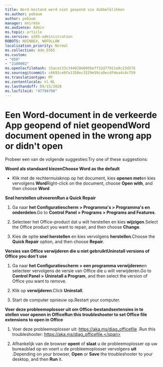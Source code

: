 ```yaml
---
title: Word-bestand werd niet geopend via dubbelklikken
ms.author: pebaum
author: pebaum
manager: mnirkhe
ms.audience: Admin
ms.topic: article
ms.service: o365-administration
ROBOTS: NOINDEX, NOFOLLOW
localization_priority: Normal
ms.collection: Adm_O365
ms.custom:
- "850"
- "2100002"
ms.openlocfilehash: 15ace133c344020e0056eff32d77911a9c23d376
ms.sourcegitcommit: c6692ce0fa1358ec3529e59ca0ecdfdea4cdc759
ms.translationtype: MT
ms.contentlocale: nl-NL
ms.lasthandoff: 09/15/2020
ms.locfileid: "47794798"
---
```

# <a name="word-document-opened-in-the-wrong-app-or-didnt-open"></a><span data-ttu-id="f0ff7-102">Een Word-document in de verkeerde App geopend of niet geopend</span><span class="sxs-lookup"><span data-stu-id="f0ff7-102">Word document opened in the wrong app or didn't open</span></span>

<span data-ttu-id="f0ff7-103">Probeer een van de volgende suggesties:</span><span class="sxs-lookup"><span data-stu-id="f0ff7-103">Try one of these suggestions:</span></span>

<span data-ttu-id="f0ff7-104">**Woord als standaard kiezen**</span><span class="sxs-lookup"><span data-stu-id="f0ff7-104">**Choose Word as the default**</span></span>

- <span data-ttu-id="f0ff7-105">Klik met de rechtermuisknop op het document, kies **openen met**en kies vervolgens **Word**</span><span class="sxs-lookup"><span data-stu-id="f0ff7-105">Right-click on the document, choose **Open with**, and then choose **Word**</span></span>

<span data-ttu-id="f0ff7-106">**Snel herstellen uitvoeren**</span><span class="sxs-lookup"><span data-stu-id="f0ff7-106">**Run a Quick Repair**</span></span>

1. <span data-ttu-id="f0ff7-107">Ga naar **het Configuratiescherm > Programma's > Programma's en onderdelen**.</span><span class="sxs-lookup"><span data-stu-id="f0ff7-107">Go to **Control Panel > Programs > Programs and Features**.</span></span>

2. <span data-ttu-id="f0ff7-108">Selecteer het Office-product dat u wilt herstellen en kies **wijzigen**.</span><span class="sxs-lookup"><span data-stu-id="f0ff7-108">Select the Office product you want to repair, and then choose **Change**.</span></span>

3. <span data-ttu-id="f0ff7-109">Kies de optie **snel herstellen** en kies vervolgens **herstellen**.</span><span class="sxs-lookup"><span data-stu-id="f0ff7-109">Choose the **Quick Repair** option, and then choose **Repair**.</span></span>

<span data-ttu-id="f0ff7-110">**Versies van Office verwijderen die u niet gebruikt**</span><span class="sxs-lookup"><span data-stu-id="f0ff7-110">**Uninstall versions of Office you don't use**</span></span>

1. <span data-ttu-id="f0ff7-111">Ga naar **het Configuratiescherm > een programma verwijderen**en selecteer vervolgens de versie van Office die u wilt verwijderen.</span><span class="sxs-lookup"><span data-stu-id="f0ff7-111">Go to **Control Panel > Uninstall a Program**, and then select the version of Office you want to remove.</span></span>

2. <span data-ttu-id="f0ff7-112">Klik op **verwijderen**.</span><span class="sxs-lookup"><span data-stu-id="f0ff7-112">Click **Uninstall**.</span></span>

3. <span data-ttu-id="f0ff7-113">Start de computer opnieuw op.</span><span class="sxs-lookup"><span data-stu-id="f0ff7-113">Restart your computer.</span></span>

<span data-ttu-id="f0ff7-114">**Voer deze probleemoplosser uit om Office-bestandsextensies in te stellen voor openen in Office**</span><span class="sxs-lookup"><span data-stu-id="f0ff7-114">**Run this troubleshooter to set Office file extensions to open in Office**</span></span>

1. <span data-ttu-id="f0ff7-115">Voer deze probleemoplosser uit: https://aka.ms/diag_officefile .</span><span class="sxs-lookup"><span data-stu-id="f0ff7-115">Run this troubleshooter: https://aka.ms/diag_officefile.</span></span>

2. <span data-ttu-id="f0ff7-116">Afhankelijk van de browser **opent** of **slaat** u de probleemoplosser op uw bureaublad op en voert u de probleemoplosser vervolgens **uit** .</span><span class="sxs-lookup"><span data-stu-id="f0ff7-116">Depending on your browser, **Open** or **Save** the troubleshooter to your desktop, and then **Run** it.</span></span>
